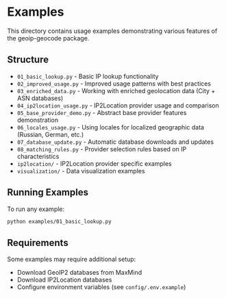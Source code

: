 # Examples

This directory contains usage examples demonstrating various features of the geoip-geocode package.

## Structure

- `01_basic_lookup.py` - Basic IP lookup functionality
- `02_improved_usage.py` - Improved usage patterns with best practices
- `03_enriched_data.py` - Working with enriched geolocation data (City + ASN databases)
- `04_ip2location_usage.py` - IP2Location provider usage and comparison
- `05_base_provider_demo.py` - Abstract base provider features demonstration
- `06_locales_usage.py` - Using locales for localized geographic data (Russian, German, etc.)
- `07_database_update.py` - Automatic database downloads and updates
- `08_matching_rules.py` - Provider selection rules based on IP characteristics
- `ip2location/` - IP2Location provider specific examples
- `visualization/` - Data visualization examples

## Running Examples

To run any example:

```bash
python examples/01_basic_lookup.py
```

## Requirements

Some examples may require additional setup:

- Download GeoIP2 databases from MaxMind
- Download IP2Location databases
- Configure environment variables (see `config/.env.example`)
